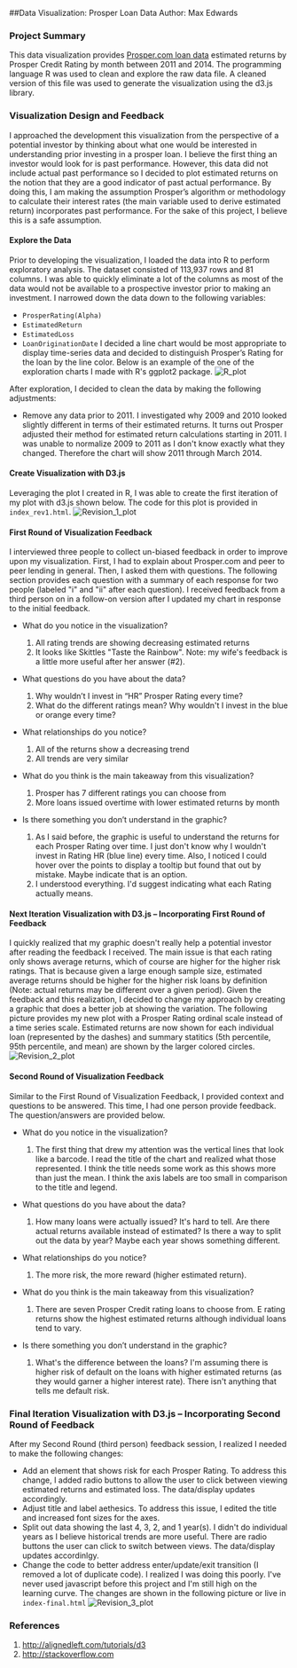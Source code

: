 ##Data Visualization: Prosper Loan Data
Author: Max Edwards

### Project Summary
This data visualization provides [Prosper.com loan data](https://www.google.com/url?q=https://s3.amazonaws.com/udacity-hosted-downloads/ud651/prosperLoanData.csv&sa=D&usg=AFQjCNGy13Kf5et82IoAUpLX68qW61M8DA) estimated returns by Prosper Credit Rating by month between 2011 and 2014. The programming language R was used to clean and explore the raw data file. A cleaned version of this file was used to generate the visualization using the d3.js library.

### Visualization Design and Feedback
I approached the development this visualization from the perspective of a potential investor by thinking about what one would be interested in understanding prior investing in a prosper loan.  I believe the first thing an investor would look for is past performance. However, this data did not include actual past performance so I decided to plot estimated returns on the notion that they are a good indicator of past actual performance. By doing this, I am making the assumption Prosper’s algorithm or methodology to calculate their interest rates (the main variable used to derive estimated return) incorporates past performance. For the sake of this project, I believe this is a safe assumption.

#### Explore the Data
Prior to developing the visualization, I loaded the data into R to perform exploratory analysis. The dataset consisted of 113,937 rows and 81 columns. I was able to quickly eliminate a lot of the columns as most of the data would not be available to a prospective investor prior to making an investment. I narrowed down the data down to the following variables:
- `ProsperRating(Alpha)`
- `EstimatedReturn`
- `EstimatedLoss`
- `LoanOriginationDate`
I decided a line chart would be most appropriate to display time-series data and decided to distinguish Prosper’s Rating for the loan by the line color. Below is an example of the one of the exploration charts I made with R's ggplot2 package.
![R_plot](githublink_to_picture_file)

After exploration, I decided to clean the data by making the following adjustments:
- Remove any data prior to 2011. I investigated why 2009 and 2010 looked slightly different in terms of their estimated returns. It turns out Prosper adjusted their method for estimated return calculations starting in 2011. I was unable to normalize 2009 to 2011 as I don't know exactly what they changed. Therefore the chart will show 2011 through March 2014. 

#### Create Visualization with D3.js
Leveraging the plot I created in R, I was able to create the first iteration of my plot with d3.js shown below. The code for this plot is provided in `index_rev1.html`. 
![Revision_1_plot](https://github.com/medwards147/Udacity_Data_Visualization_Project_6/blob/master/plots/rev1_timeseries_screenshot.png)

#### First Round of Visualization Feedback
I interviewed three people to collect un-biased feedback in order to improve upon my visualization.  First, I had to explain about Prosper.com and peer to peer lending in general. Then, I asked them with questions. The following section provides each question with a summary of each response for two people (labeled "i" and "ii" after each question). I received feedback from a third person on in a follow-on version after I updated my chart in response to the initial feedback.

- What do you notice in the visualization?
    1. All rating trends are showing decreasing estimated returns
    2. It looks like Skittles "Taste the Rainbow". 
Note: my wife's feedback is a little more useful after her answer (#2).

- What questions do you have about the data?
    1. Why wouldn’t I invest in “HR” Prosper Rating every time? 
    2.  What do the different ratings mean? Why wouldn't I invest in the blue or orange every time?

- What relationships do you notice?
    1. All of the returns show a decreasing trend
    2. All trends are very similar
	
- What do you think is the main takeaway from this visualization?
    1. Prosper has 7 different ratings you can choose from
    2. More loans issued overtime with lower estimated returns by month

- Is there something you don’t understand in the graphic?
	1. As I said before, the graphic is useful to understand the returns for each Prosper Rating over time. I just don't know why I wouldn't invest in	Rating HR (blue line) every time. Also, I noticed I could hover over the points to display a tooltip but found that out by mistake. Maybe indicate that is an option. 
	2. I understood everything. I'd suggest indicating what each Rating actually means. 


#### Next Iteration Visualization with D3.js – Incorporating First Round of Feedback
I quickly realized that my graphic doesn't really help a potential investor after reading the feedback I received. The main issue is that each rating only shows average returns, which of course are higher for the higher risk ratings. That is because given a large enough sample size, estimated average returns should be higher for the higher risk loans by definition (Note: actual returns may be different over a given period). Given the feedback and this realization, I decided to change my approach by creating a graphic that does a better job at showing the variation. The following picture provides my new plot with a Prosper Rating ordinal scale instead of a time series scale. Estimated returns are now shown for each individual loan (represented by the dashes) and summary statitics (5th percentile, 95th percentile, and mean) are shown by the larger colored circles.
![Revision_2_plot](https://github.com/medwards147/Udacity_Data_Visualization_Project_6/blob/master/plots/rev2_ordinal_screenshot.png)

#### Second Round of Visualization Feedback 
Similar to the First Round of Visualization Feedback, I provided context and questions to be answered. This time, I had one person provide feedback. The question/answers are provided below.

- What do you notice in the visualization?
    1. The first thing that drew my attention was the vertical lines that look like a barcode. I read the title of the chart and realized what those represented. I think the title needs some work as this shows more than just the mean. I think the axis labels are too small in comparison to the title and legend.

- What questions do you have about the data?
    1. How many loans were actually issued? It's hard to tell. Are there actual returns available instead of estimated? Is there a way to split out the data by year? Maybe each year shows something different.

- What relationships do you notice?
    1. The more risk, the more reward (higher estimated return). 

- What do you think is the main takeaway from this visualization?
    1. There are seven Prosper Credit rating loans to choose from. E rating returns show the highest estimated returns although individual loans tend to vary.

- Is there something you don’t understand in the graphic?
	1. What's the difference between the loans? I'm assuming there is higher risk of default on the loans with higher estimated returns (as they would garner a higher interest rate). There isn't anything that tells me default risk.

### Final Iteration Visualization with D3.js – Incorporating Second Round of Feedback
After my Second Round (third person) feedback session, I realized I needed to make the following changes:
- Add an element that shows risk for each Prosper Rating. To address this change, I added radio buttons to allow the user to click between viewing estimated returns and estimated loss. The data/display updates accordingly.
- Adjust title and label aethesics. To address this issue, I edited the title and increased font sizes for the axes.
- Split out data showing the last 4, 3, 2, and 1 year(s). I didn't do individual years as I believe historical trends are more useful. There are radio buttons the user can click to switch between views. The data/display updates accordinlgy.
- Change the code to better address enter/update/exit transition (I removed a lot of duplicate code). I realized I was doing this poorly. I've never used javascript before this project and I'm still high on the learning curve. 
The changes are shown in the following picture or live in `index-final.html`
![Revision_3_plot](https://github.com/medwards147/Udacity_Data_Visualization_Project_6/blob/master/plots/final_rev.png)


### References
1.	http://alignedleft.com/tutorials/d3
2.	http://stackoverflow.com
